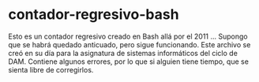 # contador-regresivo-bash
Esto es un contador regresivo creado en Bash allá por el 2011 ... Supongo que se habrá quedado anticuado, pero sigue funcionando.
Este archivo se creó en su día para la asignatura de sistemas informáticos del ciclo de DAM. Contiene algunos errores, por lo que si alguien tiene tiempo, que se sienta libre de corregirlos.
